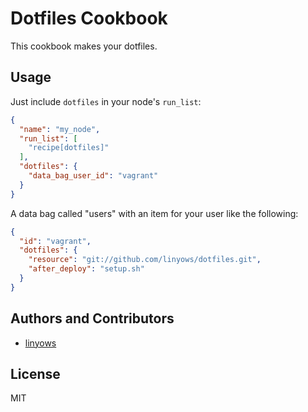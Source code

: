 Dotfiles Cookbook
=================

This cookbook makes your dotfiles.

Usage
-----

Just include `dotfiles` in your node's `run_list`:

```json
{
  "name": "my_node",
  "run_list": [
    "recipe[dotfiles]"
  ],
  "dotfiles": {
    "data_bag_user_id": "vagrant"
  }
}
```

A data bag called "users" with an item for your user like the following:

```json
{
  "id": "vagrant",
  "dotfiles": {
    "resource": "git://github.com/linyows/dotfiles.git",
    "after_deploy": "setup.sh"
  }
}
```

Authors and Contributors
------------------------

- [linyows](https://github.com/linyows)

License
-------

MIT
